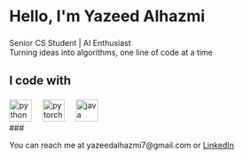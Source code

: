 <h1 align="left">Hello, I'm Yazeed Alhazmi</h1>

###

<p align="left">Senior CS Student | AI Enthusiast<br>Turning ideas into algorithms, one line of code at a time</p>

###
<!---
<h2 align="left">About me</h2>

###

<p align="left">📚 Learning AI & improving every day  <br>🎯 Goal: Build smart things</p>

###
--->
<h2 align="left">I code with</h2>

###

<div align="left">
  <img src="https://cdn.jsdelivr.net/gh/devicons/devicon/icons/python/python-original.svg" height="40" alt="python logo"  />
  <img width="12" />
  <img src="https://cdn.jsdelivr.net/gh/devicons/devicon/icons/pytorch/pytorch-original.svg" height="40" alt="pytorch logo"  />
  <img width="12" />
  <img src="https://cdn.jsdelivr.net/gh/devicons/devicon/icons/java/java-original.svg" height="40" alt="java logo"  />
</div>
<!---
  <img width="12" />
  <img src="https://cdn.jsdelivr.net/gh/devicons/devicon/icons/javascript/javascript-original.svg" height="40" alt="javascript logo"  />
  <img width="12" />
  <img src="https://cdn.jsdelivr.net/gh/devicons/devicon/icons/html5/html5-original.svg" height="40" alt="html5 logo"  />
  <img width="12" />
  <img src="https://cdn.jsdelivr.net/gh/devicons/devicon/icons/css3/css3-original.svg" height="40" alt="css3 logo"  />
  --->
###
<p align='left'>You can reach me at yazeedalhazmi7@gmail.com or <a href="https://www.linkedin.com/in/yalhazmi">LinkedIn</a></p>
<!---
Yaz070/Yaz070 is a ✨ special ✨ repository because its `README.md` (this file) appears on your GitHub profile.
You can click the Preview link to take a look at your changes.
--->
